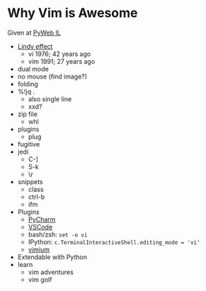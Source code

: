# Why Vim is Awesome

Given at [PyWeb IL](https://www.meetup.com/PyWeb-IL/events/257305259/)

- [Lindy effect](https://en.wikipedia.org/wiki/Lindy_effect)
    - vi 1976; 42 years ago
    - vim 1991; 27 years ago
- dual mode
- no mouse (find image?)
- folding
- %!jq .
    - also single line
    - xxd?
- zip file
    - whl
- plugins
    - plug
- fugitive
- jedi
    - C-]
    - S-k
    - \r
- snippets
    - class
	- ctrl-b
    - ifm 
- Plugins
    - [PyCharm](https://plugins.jetbrains.com/plugin/164-ideavim)
    - [VSCode](https://marketplace.visualstudio.com/items?itemName=vscodevim.vim)
    - bash/zsh: `set -o vi`
    - IPython: `c.TerminalInteractiveShell.editing_mode = 'vi'`
    - [vimium](https://chrome.google.com/webstore/detail/vimium/dbepggeogbaibhgnhhndojpepiihcmeb?hl=en)
- Extendable with Python
- learn
    - vim adventures
    - vim golf
